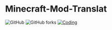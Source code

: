 # Minecraft-Mod-Translat
![GitHub](https://img.shields.io/github/license/FloppyDisk-FD/Minecraft-Mod-Translate)
![GitHub forks](https://img.shields.io/github/forks/FloppyDisk-FD/Minecraft-Mod-Translate?style=social)
[![Coding](https://img.shields.io/badge/coding-mmt-yellow "Coding")](https://fd648.coding.net/public/mc-mod-translate/mc-mod-translate/git/files "Coding")
